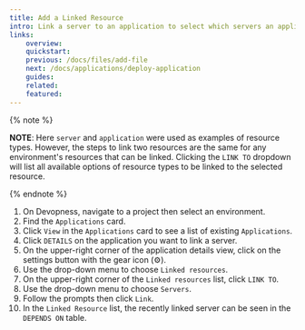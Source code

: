 ```yaml
---
title: Add a Linked Resource
intro: Link a server to an application to select which servers an application can be deployed.
links:
    overview:
    quickstart:
    previous: /docs/files/add-file
    next: /docs/applications/deploy-application
    guides:
    related:
    featured:
---
```


{% note %}

**NOTE**: Here `server` and `application` were used as examples of resource types. However, the steps to link two resources are the same for any environment's resources that can be linked. Clicking the `LINK TO` dropdown will list all available options of resource types to be linked to the selected resource.

{% endnote %}

1. On Devopness, navigate to a project then select an environment.
2. Find the `Applications` card.
3. Click `View` in the `Applications` card to see a list of existing `Applications`.
4. Click `DETAILS` on the application you want to link a server.
5. On the upper-right corner of the application details view, click on the settings button with the gear icon (⚙️).
6. Use the drop-down menu to choose `Linked resources`.
7. On the upper-right corner of the `Linked resources` list, click `LINK TO`.
8. Use the drop-down menu to choose `Servers`.
9. Follow the prompts then click `Link`.
10. In the `Linked Resource` list, the recently linked server can be seen in the `DEPENDS ON` table.

